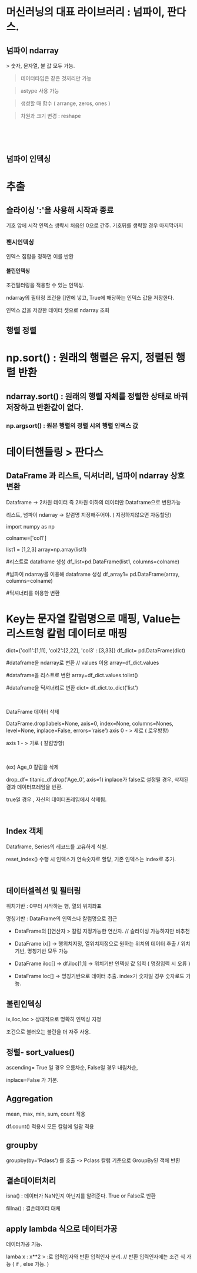 머신러닝의 대표 라이브러리 : 넘파이, 판다스.
=============================================


넘파이 ndarray
---------------
​> 숫자, 문자열, 불 값 모두 가능.

> 데이터타입은 같은 것끼리만 가능

> astype 사용 가능

> 생성할 때 함수 ( arrange, zeros, ones )

> 차원과 크기 변경 : reshape

​

​

넘파이 인덱싱
------------
# 추출

## 슬라이싱  ':'을 사용해 시작과 종료

  기호 앞에 시작 인덱스 생략시 처음인 0으로 간주.  기호뒤를 생략할 경우 마지막까지

### 팬시인덱싱

 인덱스 집합을 정하면 이를 반환

#### 불린인덱싱

 조건필터링을 적용할 수 있는 인덱싱.

 ndarray의 필터링 조건을 []안에 넣고, True에 해당하는 인덱스 값을 저장한다.

 인덱스 값을 저장한 데이터 셋으로 ndarray 조회

 

행렬 정렬
---------
 # np.sort() : 원래의 행렬은 유지, 정렬된 행렬 반환
## ndarray.sort() : 원래의 행렬 자체를 정렬한 상태로 바꿔 저장하고 반환값이 없다.
### np.argsort() : 원본 행렬의 정렬 시의 행렬 인덱스 값



데이터핸들링 > 판다스
=====================

DataFrame 과 리스트, 딕셔너리, 넘파이 ndarray 상호변환
-------------------------------------------------------

Dataframe -> 2차원 데이터
      즉 2차원 이하의 데이터만 Dataframe으로 변환가능



리스트, 넘파이 ndarray  -> 칼럼명 지정해주어야. ( 지정하지않으면 자동할당) 

import numpy as np

colname=['col1']

list1 = [1,2,3]
array=np.array(list1)

#리스트로 dataframe 생성
df_list=pd.DataFrame(list1, columns=colname)

#넘파이 ndarray를 이용해 dataframe 생성
df_array1= pd.DataFrame(array, columns=colname)

#딕셔너리를 이용한 변환
# Key는 문자열 칼럼명으로 매핑, Value는 리스트형 칼럼 데이터로 매핑
dict={'col1':[1,11], 'col2':[2,22], 'col3' : [3,33]}
df_dict= pd.DataFrame(dict)

#dataframe을 ndarray로 변환       //  values 이용
array=df_dict.values

#dataframe을 리스트로 변환
array=df_dict.values.tolist()

#dataframe을 딕셔너리로 변환
dict= df_dict.to_dict('list')
​

​

DataFrame 데이터 삭제

DataFrame.drop(labels=None, axis=0, index=None, columns=Nones, level=None, inplace=False, errors='raise')
axis 0  - > 세로 ( 로우방향)

axis 1  - > 가로 ( 칼럼방향)

​

(ex) Age_0 칼럼을 삭제 

drop_df= titanic_df.drop('Age_0', axis=1)
inplace가 false로 설정될 경우, 삭제된 결과 데이터프레임을 반환.

true일 경우 , 자신의 데이터프레임에서 삭제됨.

​

Index 객체
----------
Dataframe, Series의 레코드를 고유하게 식별. 

reset_index()  수행 시 인덱스가 연속숫자로 할당, 기존 인덱스는 index로 추가.

​

데이터셀렉션 및 필터링
-----------------------
위치기반 : 0부터 시작하는 행, 열의 위치좌표

명칭기반 : DataFrame의 인덱스나 칼럼명으로 접근


- DataFrame의 []연산자 > 칼럼 지정가능한 연산자. // 슬라이싱 가능하지만 비추천

- DataFrame ix[] ->  행위치지정, 열위치지정으로 원하는 위치의 데이터 추출  / 위치기반, 명칭기반 모두 가능

- DataFrame iloc[] -> df.iloc[1,1] -> 위치기반 인덱싱 값 입력 ( 명칭입력 시 오류 )

- DataFrame loc[] -> 명칭기반으로 데이터 추출. index가 숫자일 경우 숫자로도 가능.



불린인덱싱
-----------
ix,iloc,loc > 상대적으로 명확히 인덱싱 지정

조건으로 불러오는 불린을 더 자주 사용.



정렬- sort_values()
---------------------
ascending= True 일 경우 오름차순, False일 경우 내림차순,

inplace=False 가 기본.



Aggregation
-------------
mean, max, min, sum, count 적용

df.count() 적용시 모든 칼럼에 일괄 적용


groupby
---------
groupby(by='Pclass') 를 호출 -> Pclass 칼럼 기준으로 GroupBy된 객체 반환



결손데이터처리
-------------
isna()         : 데이터가 NaN인지 아닌지를 알려준다. True or False로 반환

fillna()       : 결손데이터 대체



apply lambda 식으로 데이터가공
------------------------------
데이터가공 기능. 

lamba x : x**2              > :로 입력입자와 반환 입력인자 분리. // 반환 입력인자에는 조건 식 가능 ( if , else 가능. )

​

​
